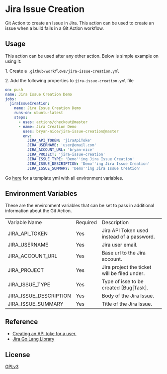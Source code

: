 # Jira Issue Creation

Git Action to create an Issue in Jira. This action can be used to create an issue when a build fails in a Git Action workflow. 

## Usage 

This action can be used after any other action. Below is simple example on using it:

1\. Create a `.github/workflows/jira-issue-creation.yml`

2\. Add the following properties to `jira-issue-creation.yml` file

```yaml
on: push
name: Jira Issue Creation Demo
jobs:
  jiraIssueCreation:
    name: Jira Issue Creation Demo
    runs-on: ubuntu-latest
    steps:
      - uses: actions/checkout@master
      - name: Jira Creation Demo
        uses: bryan-nice/jira-issue-creation@master
        env:
          JIRA_API_TOKEN: 'jiraApiToke'
          JIRA_USERNAME: 'user@email.com'
          JIRA_ACCOUNT_URL: 'bryan-nice'
          JIRA_PROJECT: 'jira-issue-creation'
          JIRA_ISSUE_TYPE: 'Demo''ing Jira Issue Creation'
          JIRA_ISSUE_DESCRIPTION: 'Demo''ing Jira Issue Creation'
          JIRA_ISSUE_SUMMARY: 'Demo''ing Jira Issue Creation'
```

Go [here](deployment/git-actions/template_jira_issue_creation.yml) for a template yml with all environment variables.

## Environment Variables
These are the environment variables that can be set to pass in additional information about the Git Action.

<table>
    <tr>
        <td>
            Variable Name
        </td>
        <td>
            Required
        </td>
        <td>
            Description
        </td>
    </tr>
    <tr>
        <td>
            JIRA_API_TOKEN
        </td>
        <td>
            Yes
        </td>
        <td>
            Jira API Token used instead of a password.
        </td>
    </tr>
    <tr>
        <td>
            JIRA_USERNAME
        </td>
        <td>
            Yes
        </td>
        <td>
            Jira user email.
        </td>
    </tr>
    <tr>
        <td>
            JIRA_ACCOUNT_URL
        </td>
        <td>
            Yes
        </td>
        <td>
            Base url to the Jira account.
        </td>
    </tr>
    <tr>
        <td>
            JIRA_PROJECT
        </td>
        <td>
            Yes
        </td>
        <td>
            Jira project the ticket will be filed under.
        </td>
    </tr>
    <tr>
        <td>
            JIRA_ISSUE_TYPE
        </td>
        <td>
            Yes
        </td>
        <td>
            Type of isse to be created [Bug|Task].
        </td>
    </tr>
    <tr>
        <td>
            JIRA_ISSUE_DESCRIPTION
        </td>
        <td>
            Yes
        </td>
        <td>
            Body of the Jira Issue.
        </td>
    </tr>
    <tr>
        <td>
            JIRA_ISSUE_SUMMARY
        </td>
        <td>
            Yes
        </td>
        <td>
            Title of the Jira Issue.
        </td>
    </tr>
</table>

## Reference
* [Creating an API toke for a user.](https://confluence.atlassian.com/cloud/api-tokens-938839638.html)
* [Jira Go Lang Library](https://github.com/andygrunwald/go-jira)

## License
[GPLv3](LICENSE)